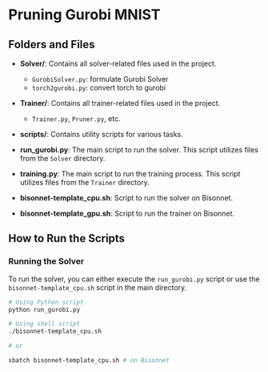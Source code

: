 # Pruning Gurobi MNIST

## Folders and Files

- **Solver/**: Contains all solver-related files used in the project.
  - `GurobiSolver.py`: formulate Gurobi Solver
  - `torch2gurobi.py`: convert torch to gurobi 

- **Trainer/**: Contains all trainer-related files used in the project.
  - `Trainer.py`, `Pruner.py`, etc.

- **scripts/**: Contains utility scripts for various tasks.

- **run_gurobi.py**: The main script to run the solver. This script utilizes files from the `Solver` directory.
  
- **training.py**: The main script to run the training process. This script utilizes files from the `Trainer` directory.

- **bisonnet-template_cpu.sh**: Script to run the solver on Bisonnet.
  
- **bisonnet-template_gpu.sh**: Script to run the trainer on Bisonnet.

## How to Run the Scripts

### Running the Solver

To run the solver, you can either execute the `run_gurobi.py` script or use the `bisonnet-template_cpu.sh` script in the main directory. 

```bash
# Using Python script
python run_gurobi.py

# Using shell script
./bisonnet-template_cpu.sh

# or

sbatch bisonnet-template_cpu.sh # on Bisonnet
